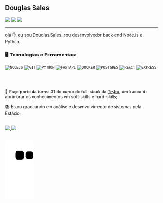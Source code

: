 

## Douglas Sales
<div dsplay="inline-block">
    <div>
        <a href="https://instagram.com/douglas.sales24?igshid=ZDdkNTZiNTM=" target="_blank"><img src="https://img.shields.io/badge/-Instagram-%23E4405F?style=for-the-badge&logo=instagram&logoColor=white" target="_blank"></a>
        <a href="https://www.linkedin.com/in/douglas-sales0611/" target="_blank"><img src="https://img.shields.io/badge/-LinkedIn-%230077B5?style=for-the-badge&logo=linkedin&logoColor=white" target="_blank"></a>  
        <a href="douglas.sales0611@gmail.com"
    ><img
      src="https://img.shields.io/badge/-Gmail-D93942?style=for-the-badge&logo=gmail&logoColor=white"
      target="_blank"
  /></a>
    </div>
</div>

<hr />
olá ✋, eu sou Douglas Sales, sou desenvolvedor back-end Node.js e Python.

</br>

### 🖥️ Tecnologias e Ferramentas:
<code><img width="40px" src="https://cdn.jsdelivr.net/gh/devicons/devicon/icons/nodejs/nodejs-original.svg" title = "NODEJS"/></code>
<code><img width="40px" src="https://cdn.jsdelivr.net/gh/devicons/devicon/icons/git/git-original.svg" title = "GIT"/></code>
<code><img width="40px" src="https://cdn.jsdelivr.net/gh/devicons/devicon/icons/python/python-original.svg" title = "PYTHON"/></code>
<code><img width="40px" src="https://cdn.jsdelivr.net/gh/devicons/devicon/icons/fastapi/fastapi-plain.svg" title = "FASTAPI"/></code>
<code><img width="40px" src="https://cdn.jsdelivr.net/gh/devicons/devicon/icons/docker/docker-original.svg" title = "DOCKER"/></code>
<code><img width="40px" src="https://cdn.jsdelivr.net/gh/devicons/devicon/icons/postgresql/postgresql-original.svg" title = "POSTGRES"/></code>
<code><img width="40px" src="https://cdn.jsdelivr.net/gh/devicons/devicon/icons/react/react-original.svg" title = "REACT"/></code>
<code><img width="40px"  color="white" src="https://cdn.jsdelivr.net/gh/devicons/devicon/icons/express/express-original-wordmark.svg" title = "EXPRESS"/></code>


</br>
</br>

<div display="inline-block">
    <p align="left">🤿 Faço parte da turma 31 do curso de full-stack da <a href="https://www.betrybe.com/">Trybe</a>, em busca de aprimorar os conhecimentos em soft-skills e hard-skills;</p>
    <p align="left">📚 Estou graduando em análise e desenvolvimento de sistemas pela Estácio;</p>
</div>

</br>

<div>
    <a href="https://github.com/seu-usuário-aqui">
    <img height="180em" src="https://github-readme-stats.vercel.app/api/top-langs/?username=doug-sales1819&layout=compact&langs_count=7&theme=dracula"/>
    <img height="180em" src="https://github-readme-stats.vercel.app/api?username=doug-sales1819&show_icons=true&theme=dracula&include_all_commits=true&count_private=true"/>
</div>
    
</br>

![snake gif](https://github.com/doug-sales1819/doug-sales1819/blob/output/github-contribution-grid-snake.svg)

